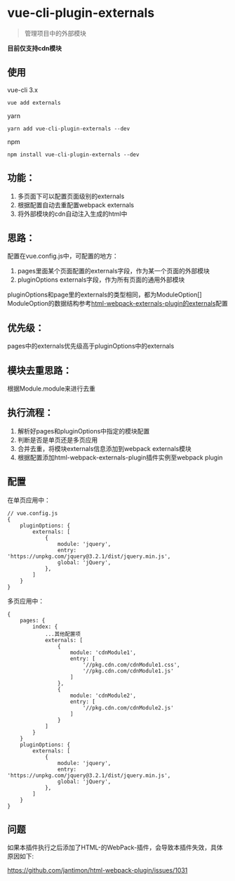 # vue-cli-plugin-externals

> 管理项目中的外部模块

**目前仅支持cdn模块**

## 使用

vue-cli 3.x

```
vue add externals
```

yarn

```
yarn add vue-cli-plugin-externals --dev
```

npm

```
npm install vue-cli-plugin-externals --dev
```

## 功能：

1. 多页面下可以配置页面级别的externals
2. 根据配置自动去重配置webpack externals
3. 将外部模块的cdn自动注入生成的html中

## 思路：

配置在vue.config.js中，可配置的地方：

1. pages里面某个页面配置的externals字段，作为某一个页面的外部模块
2. pluginOptions externals字段，作为所有页面的通用外部模块

pluginOptions和page里的externals的类型相同，都为ModuleOption[]
ModuleOption的数据结构参考[html-webpack-externals-plugin的externals](https://github.com/mmiller42/html-webpack-externals-plugin#cdn-example)配置

## 优先级：

pages中的externals优先级高于pluginOptions中的externals

## 模块去重思路：

根据Module.module来进行去重

## 执行流程：

1. 解析好pages和pluginOptions中指定的模块配置
2. 判断是否是单页还是多页应用
3. 合并去重，将模块externals信息添加到webpack externals模块
4. 根据配置添加html-webpack-externals-plugin插件实例至webpack plugin

## 配置

在单页应用中：

```
// vue.config.js
{
    pluginOptions: {
        externals: [
            {
                module: 'jquery',
                entry: 'https://unpkg.com/jquery@3.2.1/dist/jquery.min.js',
                global: 'jQuery',
            },
        ]
    }
}
```

多页应用中：

```
{
    pages: {
        index: {
            ...其他配置项
            externals: [
                {
                    module: 'cdnModule1',
                    entry: [
                        '//pkg.cdn.com/cdnModule1.css',
                        '//pkg.cdn.com/cdnModule1.js'
                    ]
                },
                {
                    module: 'cdnModule2',
                    entry: [
                        '//pkg.cdn.com/cdnModule2.js'
                    ]
                }
            ]
        }
    }
    pluginOptions: {
        externals: [
            {
                module: 'jquery',
                entry: 'https://unpkg.com/jquery@3.2.1/dist/jquery.min.js',
                global: 'jQuery',
            },
        ]
    }
}
```
## 问题

如果本插件执行之后添加了HTML-的WebPack-插件，会导致本插件失效，具体原因如下:

https://github.com/jantimon/html-webpack-plugin/issues/1031
